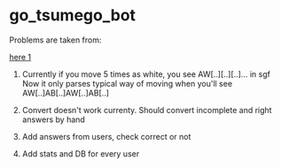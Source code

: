 # go_tsumego_bot

Problems are taken from:

[here 1](https://www.reddit.com/r/baduk/comments/haixlq/go_materials_for_lifetime_study/)

1) Currently if you move 5 times as white, you see AW[..][..][..]... in sgf
   Now it only parses typical way of moving when you'll see AW[..]AB[..]AW[..]AB[..]

2) Convert doesn't work currenty. Should convert incomplete and right answers by hand
3) Add answers from users, check correct or not
4) Add stats and DB for every user
